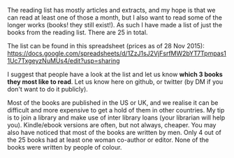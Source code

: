 The reading list has mostly articles and extracts, and my hope is that we can read at least one of those a month, but I also want to read some of the longer works (books! they still exist!). As such I have made a list of just the books from the reading list. There are 25 in total.

The list can be found in this spreadsheet (prices as of 28 Nov 2015): https://docs.google.com/spreadsheets/d/1ZzJ1sJ2VjFsrfMW2bYT7Tpmpas11Uc7TxgeyzNuMUs4/edit?usp=sharing

I suggest that people have a look at the list and let us know <b> which 3 books they most like to read</b>. Let us know here on github, or twitter (by DM if you don't want to do it publicly). 

Most of the books are published in the US or UK, and we realise it can be difficult and more expensive to get a hold of them in other countries. My tip is to join a library and make use of inter library loans (your librarian will help you). Kindle/ebook versions are often, but not always, cheaper. You may also have noticed that most of the books are written by men. Only 4 out of the 25 books had at least one woman co-author or editor. None of the books were written by people of colour.
